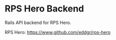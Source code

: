 # RPS Hero Backend

Rails API backend for RPS Hero.

RPS Hero: https://www.github.com/eddgr/rps-hero
